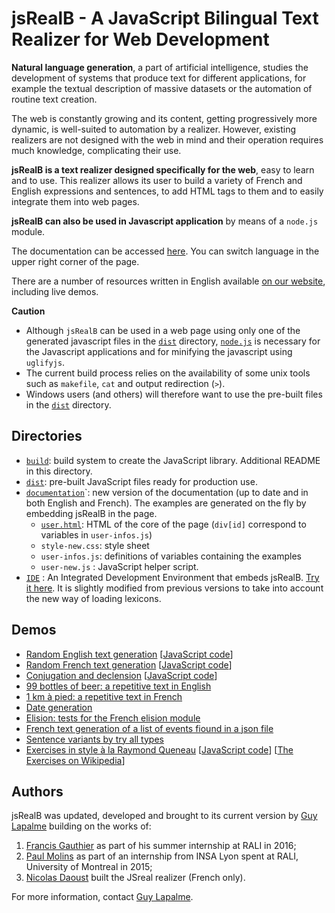 # jsRealB - A JavaScript Bilingual Text Realizer for Web Development

**Natural language generation**, a part of artificial intelligence, studies the development of systems that produce text for different applications, for example the textual description of massive datasets or the automation of routine text creation.

The web is constantly growing and its content, getting progressively more dynamic, is well-suited to automation by a realizer. However, existing realizers are not designed with the web in mind and their operation requires much knowledge, complicating their use.

**jsRealB is a text realizer designed specifically for the web**, easy to learn and to use. This realizer allows its user to build a variety of French and English expressions and sentences, to add HTML tags to them and to easily integrate them into web pages.

**jsRealB can also be used in Javascript application** by means of a `node.js` module.

The documentation can be accessed [here](https://rawgit.com/rali-udem/JSrealB/master/documentation/user.html). You can switch language in the upper right corner of the page.

There are a number of resources written in English available [on our website](http://rali.iro.umontreal.ca/rali/?q=en/jsrealb-bilingual-text-realiser), including
live demos.

**Caution**

* Although `jsRealB` can be used in a web page using only one of the generated javascript files in the [`dist`](dist/) directory, [`node.js`](https://nodejs.org/en/) is necessary for the Javascript applications and for minifying the javascript using `uglifyjs`.
* The current build process relies on the availability of some unix tools such as `makefile`, `cat` and output redirection (`>`).
* Windows users (and others) will therefore want to use the pre-built files in the [`dist`](dist/) directory.

## Directories
* [`build`](build/): build system to create the JavaScript library. Additional README in this directory.
* [`dist`](dist/): pre-built JavaScript files ready for production use.
* [`documentation`](documentation/)`: new version of the documentation (up to date and in both English and French). The examples are generated on the fly by embedding jsRealB in the page.
    * [`user.html`](https://rawgit.com/rali-udem/JSrealB/master/documentation/user.html): HTML of the core of the page (`div[id]` correspond to variables in `user-infos.js`)
    * ``style-new.css``: style sheet
    * ``user-infos.js``: definitions of variables containing the examples
    * ``user-new.js``  : JavaScript helper script.
* [`IDE`](IDE/) : An Integrated Development Environment that embeds jsRealB. [Try it here](https://rawgit.com/rali-udem/JSrealB/master/IDE/index.html). It is slightly modified from previous versions to take into account the new way of loading lexicons.

## Demos

* [Random English text generation](https://rawgit.com/rali-udem/JSrealB/master/demos/randomGeneration/english.html) [[JavaScript code](demos/randomGeneration/english.js)]
* [Random French text generation](https://rawgit.com/rali-udem/JSrealB/master/demos/randomGeneration/french.html) [[JavaScript code](demos/randomGeneration/french.js)]
* [Conjugation and declension](https://rawgit.com/rali-udem/JSrealB/master/demos/inflection/index.html) [[JavaScript code](demos/inflection/inflection.js)] 
* [99 bottles of beer: a repetitive text in English](https://rawgit.com/rali-udem/JSrealB/master/demos/99BottlesOfBeer/index.html)
* [1 km à pied: a repetitive text in French](https://rawgit.com/rali-udem/JSrealB/master/demos/KilometresAPied/index.html)
* [Date generation](https://rawgit.com/rali-udem/JSrealB/master/demos/date/index.html)
* [Elision: tests for the French elision module](https://rawgit.com/rali-udem/JSrealB/master/demos/elision/index.html)
* [French text generation of a list of events fiound in a json file](https://rawgit.com/rali-udem/JSrealB/master/demos/Evenements/index.html)
* [Sentence variants by try all types](https://rawgit.com/rali-udem/JSrealB/master/demos/VariantesDePhrases/index.html)
* [Exercises in style à la Raymond Queneau](http://rawgit.com/rali-udem/JSrealB/master/demos/ExercicesDeStyle/index.html) [[JavaScript code](demos/ExercicesDeStyle/ExerciceDeStyle.js)] [[The Exercises on Wikipedia](https://en.wikipedia.org/wiki/Exercises_in_Style)]


## Authors
jsRealB was updated, developed and brought to its current version by [Guy Lapalme](http://www.iro.umontreal.ca/~lapalme) building on the works of:

1. [Francis Gauthier](http://www-etud.iro.umontreal.ca/~gauthif) as part of his summer internship at RALI in 2016; 
2. [Paul Molins](http://paul-molins.fr/) as part of an internship from INSA Lyon spent at RALI, University of Montreal in 2015;   
3. [Nicolas Daoust](mailto:n@daou.st) built the JSreal realizer (French only).

For more information, contact [Guy Lapalme](http://rali.iro.umontreal.ca/lapalme).      

